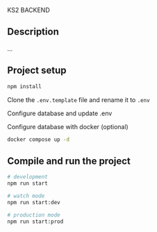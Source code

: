 KS2 BACKEND

## Description

...

## Project setup

```bash
npm install
```

Clone the ```.env.template``` file and rename it to ```.env```

Configure database and update .env

Configure database with docker (optional)
```bash
docker compose up -d
```

## Compile and run the project

```bash
# development
npm run start

# watch mode
npm run start:dev

# production mode
npm run start:prod
```
